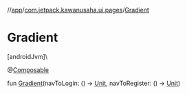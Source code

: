 //[app](../../index.md)/[com.jetpack.kawanusaha.ui.pages](index.md)/[Gradient](-gradient.md)

# Gradient

[androidJvm]\

@[Composable](https://developer.android.com/reference/kotlin/androidx/compose/runtime/Composable.html)

fun [Gradient](-gradient.md)(navToLogin: () -&gt; [Unit](https://kotlinlang.org/api/latest/jvm/stdlib/kotlin/-unit/index.html), navToRegister: () -&gt; [Unit](https://kotlinlang.org/api/latest/jvm/stdlib/kotlin/-unit/index.html))
